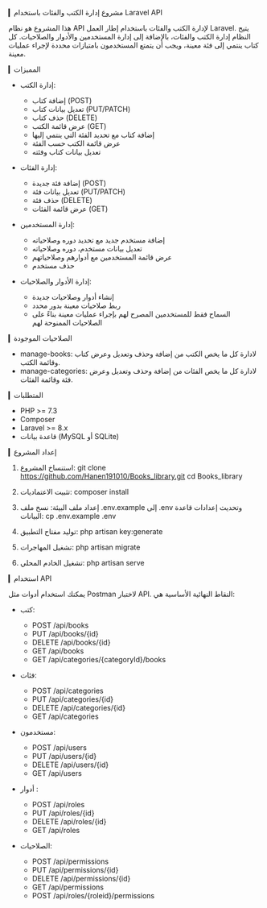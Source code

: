 ▎مشروع إدارة الكتب والفئات باستخدام Laravel API

هذا المشروع هو نظام API لإدارة الكتب والفئات باستخدام إطار العمل Laravel. يتيح النظام إدارة الكتب والفئات، بالإضافة إلى إدارة المستخدمين والأدوار والصلاحيات. كل كتاب ينتمي إلى فئة معينة، ويجب أن يتمتع المستخدمون بامتيازات محددة لإجراء عمليات معينة.

▎المميزات

- إدارة الكتب:
  - إضافة كتاب (POST)
  - تعديل بيانات كتاب (PUT/PATCH)
  - حذف كتاب (DELETE)
  - عرض قائمة الكتب (GET)
  - إضافة كتاب مع تحديد الفئة التي ينتمي إليها
  - عرض قائمة الكتب حسب الفئة
  - تعديل بيانات كتاب وفئته

- إدارة الفئات:
  - إضافة فئة جديدة (POST)
  - تعديل بيانات فئة (PUT/PATCH)
  - حذف فئة (DELETE)
  - عرض قائمة الفئات (GET)

- إدارة المستخدمين:
  - إضافة مستخدم جديد مع تحديد دوره وصلاحياته
  - تعديل بيانات مستخدم، دوره وصلاحياته
  - عرض قائمة المستخدمين مع أدوارهم وصلاحياتهم
  - حذف مستخدم

- إدارة الأدوار والصلاحيات:
  - إنشاء أدوار وصلاحيات جديدة
  - ربط صلاحيات معينة بدور محدد
  - السماح فقط للمستخدمين المصرح لهم بإجراء عمليات معينة بناءً على الصلاحيات الممنوحة لهم

▎الصلاحيات الموجودة

- manage-books: لادارة كل ما يخص الكتب من إضافة وحذف وتعديل وعرض كتاب وقائمة الكتب.
- manage-categories: لادارة كل ما يخص الفئات من إضافة وحذف وتعديل وعرض فئة وقائمة الفئات.

▎المتطلبات

- PHP >= 7.3
- Composer
- Laravel >= 8.x
- قاعدة بيانات (MySQL أو SQLite)

▎إعداد المشروع

1. استنساخ المشروع:
      git clone https://github.com/Hanen191010/Books_library.git
   cd Books_library
   

2. تثبيت الاعتماديات:
      composer install
   

3. إعداد ملف البيئة:
   نسخ ملف .env.example إلى .env وتحديث إعدادات قاعدة البيانات:
      cp .env.example .env
   

4. توليد مفتاح التطبيق:
      php artisan key:generate
   

5. تشغيل المهاجرات:
      php artisan migrate
   

6. تشغيل الخادم المحلي:
      php artisan serve
   

▎استخدام API

يمكنك استخدام أدوات مثل Postman لاختبار API. النقاط النهائية الأساسية هي:

- كتب:
  - POST /api/books
  - PUT /api/books/{id}
  - DELETE /api/books/{id}
  - GET /api/books
  - GET /api/categories/{categoryId}/books

- فئات:
  - POST /api/categories
  - PUT /api/categories/{id}
  - DELETE /api/categories/{id}
  - GET /api/categories

- مستخدمون:
  - POST /api/users
  - PUT /api/users/{id}
  - DELETE /api/users/{id}
  - GET /api/users

- أدوار :
  - POST /api/roles
  - PUT /api/roles/{id}
  - DELETE /api/roles/{id}
  - GET /api/roles

- الصلاحيات:
  - POST /api/permissions
  - PUT /api/permissions/{id}
  - DELETE /api/permissions/{id}
  - GET /api/permissions
  - POST /api/roles/{roleid}/permissions

